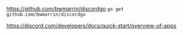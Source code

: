 https://github.com/bwmarrin/discordgo
`go get github.com/bwmarrin/discordgo`


https://discord.com/developers/docs/quick-start/overview-of-apps

